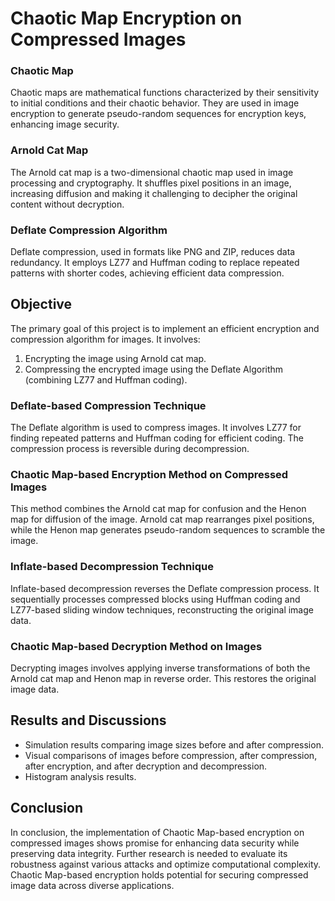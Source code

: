 # Chaotic Map Encryption on Compressed Images

### Chaotic Map

Chaotic maps are mathematical functions characterized by their sensitivity to initial conditions and their chaotic behavior. They are used in image encryption to generate pseudo-random sequences for encryption keys, enhancing image security.

### Arnold Cat Map

The Arnold cat map is a two-dimensional chaotic map used in image processing and cryptography. It shuffles pixel positions in an image, increasing diffusion and making it challenging to decipher the original content without decryption.

### Deflate Compression Algorithm

Deflate compression, used in formats like PNG and ZIP, reduces data redundancy. It employs LZ77 and Huffman coding to replace repeated patterns with shorter codes, achieving efficient data compression.

## Objective

The primary goal of this project is to implement an efficient encryption and compression algorithm for images. It involves:

1. Encrypting the image using Arnold cat map.
2. Compressing the encrypted image using the Deflate Algorithm (combining LZ77 and Huffman coding).

### Deflate-based Compression Technique

The Deflate algorithm is used to compress images. It involves LZ77 for finding repeated patterns and Huffman coding for efficient coding. The compression process is reversible during decompression.

### Chaotic Map-based Encryption Method on Compressed Images

This method combines the Arnold cat map for confusion and the Henon map for diffusion of the image. Arnold cat map rearranges pixel positions, while the Henon map generates pseudo-random sequences to scramble the image.

### Inflate-based Decompression Technique

Inflate-based decompression reverses the Deflate compression process. It sequentially processes compressed blocks using Huffman coding and LZ77-based sliding window techniques, reconstructing the original image data.

### Chaotic Map-based Decryption Method on Images

Decrypting images involves applying inverse transformations of both the Arnold cat map and Henon map in reverse order. This restores the original image data.

## Results and Discussions

- Simulation results comparing image sizes before and after compression.
- Visual comparisons of images before compression, after compression, after encryption, and after decryption and decompression.
- Histogram analysis results.

## Conclusion

In conclusion, the implementation of Chaotic Map-based encryption on compressed images shows promise for enhancing data security while preserving data integrity. Further research is needed to evaluate its robustness against various attacks and optimize computational complexity. Chaotic Map-based encryption holds potential for securing compressed image data across diverse applications.
